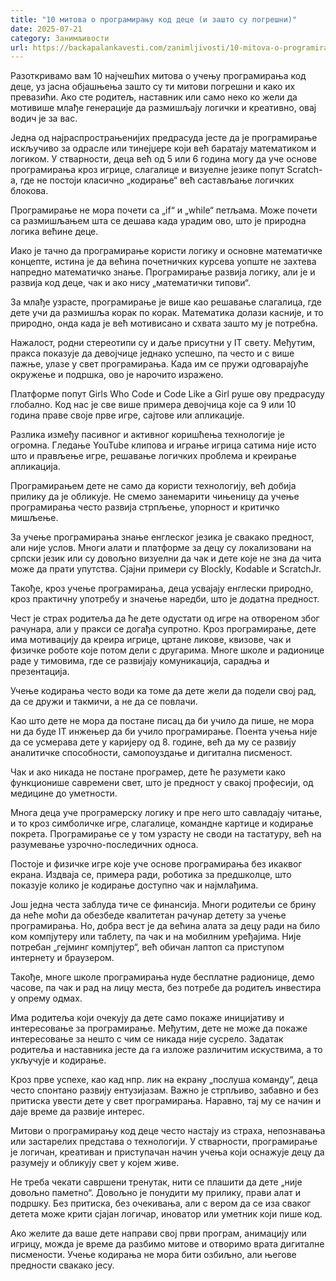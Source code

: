 ```yaml
---
title: "10 митова о програмирању код деце (и зашто су погрешни)"
date: 2025-07-21
category: Занимљивости
url: https://backapalankavesti.com/zanimljivosti/10-mitova-o-programiranju-kod-dece/
---
```


Разоткривамо вам 10 најчешћих митова о учењу програмирања код деце, уз јасна објашњења зашто су ти митови погрешни и како их превазићи. Ако сте родитељ, наставник или само неко ко жели да мотивише млађе генерације да размишљају логички и креативно, овај водич је за вас.

Једна од најраспрострањенијих предрасуда јесте да је програмирање искључиво за одрасле или тинејџере који већ баратају математиком и логиком. У стварности, деца већ од 5 или 6 година могу да уче основе програмирања кроз игрице, слагалице и визуелне језике попут Scratch-а, где не постоји класично „кодирање“ већ састављање логичких блокова.

Програмирање не мора почети са „if“ и „while“ петљама. Може почети са размишљањем шта се дешава када урадим ово, што је природна логика већине деце.

Иако је тачно да програмирање користи логику и основне математичке концепте, истина је да већина почетничких курсева уопште не захтева напредно математичко знање. Програмирање развија логику, али је и развија код деце, чак и ако нису „математички типови“.

За млађе узрасте, програмирање је више као решавање слагалица, где дете учи да размишља корак по корак. Математика долази касније, и то природно, онда када је већ мотивисано и схвата зашто му је потребна.

Нажалост, родни стереотипи су и даље присутни у IT свету. Међутим, пракса показује да девојчице једнако успешно, па често и с више пажње, улазе у свет програмирања. Када им се пружи одговарајуће окружење и подршка, ово је нарочито изражено.

Платформе попут Girls Who Code и Code Like a Girl руше ову предрасуду глобално. Код нас је све више примера девојчица које са 9 или 10 година праве своје прве игре, сајтове или апликације.

Разлика између пасивног и активног коришћења технологије је огромна. Гледање YouTube клипова и играње игрица сатима није исто што и прављење игре, решавање логичких проблема и креирање апликација.

Програмирањем дете не само да користи технологију, већ добија прилику да је обликује. Не смемо занемарити чињеницу да учење програмирања често развија стрпљење, упорност и критичко мишљење.

За учење програмирања знање енглеског језика је свакако предност, али није услов. Многи алати и платформе за децу су локализовани на српски језик или су довољно визуелни да чак и дете које не зна да чита може да прати упутства. Сјајни примери су Blockly, Kodable и ScratchJr.

Такође, кроз учење програмирања, деца усвајају енглески природно, кроз практичну употребу и значење наредби, што је додатна предност.

Чест је страх родитеља да ће дете одустати од игре на отвореном због рачунара, али у пракси се догађа супротно. Кроз програмирање, дете има мотивацију да креира игрице, цртане ликове, квизове, чак и физичке роботе које потом дели с другарима. Многе школе и радионице раде у тимовима, где се развијају комуникација, сарадња и презентација.

Учење кодирања често води ка томе да дете жели да подели свој рад, да се дружи и такмичи, а не да се повлачи.

Као што дете не мора да постане писац да би учило да пише, не мора ни да буде IT инжењер да би учило програмирање. Поента учења није да се усмерава дете у каријеру од 8. године, већ да му се развију аналитичке способности, самопоуздање и дигитална писменост.

Чак и ако никада не постане програмер, дете ће разумети како функционише савремени свет, што је предност у свакој професији, од медицине до уметности.

Многа деца уче програмерску логику и пре него што савладају читање, и то кроз симболичке игре, слагалице, командне картице и кодирање покрета. Програмирање се у том узрасту не своди на тастатуру, већ на разумевање узрочно-последичних односа.

Постоје и физичке игре које уче основе програмирања без икаквог екрана. Издваја се, примера ради, роботика за предшколце, што показује колико је кодирање доступно чак и најмлађима.

Још једна честа заблуда тиче се финансија. Многи родитељи се брину да неће моћи да обезбеде квалитетан рачунар детету за учење програмирања. Но, добра вест је да већина алата за децу ради на било ком компјутеру или таблету, па чак и на мобилним уређајима. Није потребан „гејминг компјутер“, већ обичан лаптоп са приступом интернету и браузером.

Такође, многе школе програмирања нуде бесплатне радионице, демо часове, па чак и рад на лицу места, без потребе да родитељ инвестира у опрему одмах.

Има родитеља који очекују да дете само покаже иницијативу и интересовање за програмирање. Међутим, дете не може да покаже интересовање за нешто с чим се никада није сусрело. Задатак родитеља и наставника јесте да га изложе различитим искуствима, а то укључује и кодирање.

Кроз прве успехе, као кад нпр. лик на екрану „послуша команду“, деца често спонтано развију ентузијазам. Важно је стрпљиво, забавно и без притиска увести дете у свет програмирања. Наравно, тај му се начин и даје време да развије интерес.

Митови о програмирању код деце често настају из страха, непознавања или застарелих представа о технологији. У стварности, програмирање је логичан, креативан и приступачан начин учења који оснажује децу да разумеју и обликују свет у којем живе.

Не треба чекати савршени тренутак, нити се плашити да дете „није довољно паметно“. Довољно је понудити му прилику, прави алат и подршку. Без притиска, без очекивања, али с вером да се иза сваког детета може крити сјајан логичар, иноватор или уметник који пише код.

Ако желите да ваше дете направи свој први програм, анимацију или игрицу, можда је време да разбимо митове и отворимо врата дигиталне писмености. Учење кодирања не мора бити озбиљно, али његове предности свакако јесу.
